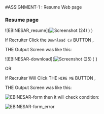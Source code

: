 #ASSIGNMENT-1 : Resume Web page

### Resume page 
![EBINESAR_resume](![Screenshot (24)](https://user-images.githubusercontent.com/114049336/199422828-a0ae2d1e-7576-42af-aaea-30b9070e0427.png)
)
)










If Recruiter Click the `Download Cv` BUTTON ,

THE  Output Screen was  like this:



![EBINESAR-download](![Screenshot (25)](https://user-images.githubusercontent.com/114049336/199423056-4f71d3b9-1d08-45f8-96e7-f2157812a54b.png)
)
)



OR

If Recruiter Will Click THE `HIRE ME` BUTTON ,

THE  Output Screen was  like this:




![EBINESAR-form](https://user-images.githubusercontent.com/111216133/191901866-87637444-db4b-4abb-854c-21222d632bf2.PNG)
then it will check condition:

![EBINESAR-form_error](https://user-images.githubusercontent.com/111216133/191901875-ae5a1bbb-39eb-42a1-87ab-a40f71478701.png)






                                                   
